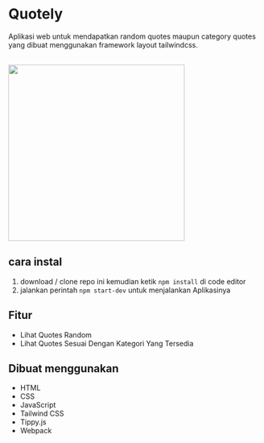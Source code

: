 # Quotely
Aplikasi web untuk mendapatkan random quotes maupun category quotes yang dibuat menggunakan framework layout tailwindcss.
<p align="left">
<br>
   <img src="" border="0" width="350">
</p>

## cara instal

1. download / clone repo ini kemudian ketik `npm install` di code editor
2. jalankan perintah `npm start-dev` untuk menjalankan Aplikasinya

## Fitur

- Lihat Quotes Random
- Lihat Quotes Sesuai Dengan Kategori Yang Tersedia

## Dibuat menggunakan

- HTML
- CSS
- JavaScript
- Tailwind CSS
- Tippy.js
- Webpack
